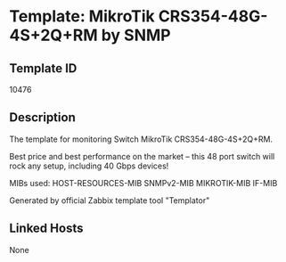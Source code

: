 # Template: MikroTik CRS354-48G-4S+2Q+RM by SNMP

## Template ID
10476

## Description
The template for monitoring Switch MikroTik CRS354-48G-4S+2Q+RM.

Best price and best performance on the market – this 48 port switch will rock
any setup, including 40 Gbps devices!

MIBs used:
HOST-RESOURCES-MIB
SNMPv2-MIB
MIKROTIK-MIB
IF-MIB

Generated by official Zabbix template tool "Templator"

## Linked Hosts
None

